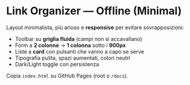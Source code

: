 # Link Organizer — Offline (Minimal)

Layout minimalista, più arioso e **responsive** per evitare sovrapposizioni:
- Toolbar su **griglia fluida** (campi non si accavallano)
- Form a **2 colonne** → **1 colonna** sotto i **900px**
- Liste a **card** con pulsanti che vanno a capo se serve
- Tipografia pulita, spazi aumentati, colori neutri
- Dark/Light toggle con persistenza

Copia `index.html` su GitHub Pages (root o `/docs`).
